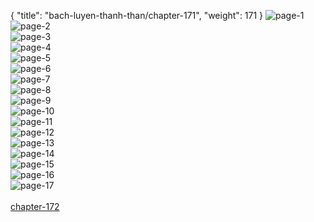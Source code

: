 { "title": "bach-luyen-thanh-than/chapter-171", "weight": 171 }
<img src="bach-luyen-thanh-than_0171_01-c3ad29d72c65ce51bb1432e55dbbf7fb.webp" alt="page-1" origin="http://storage.fshare.vn/Test-vechai/1510807894-Bach-Luyen-Thanh-Than-Chapter-165-Tieng-viet-hamtruyencom-ve-chai-02.jpg"><br/>
<img src="bach-luyen-thanh-than_0171_02-a678f9c41dac2492a8935369e165e651.webp" alt="page-2" origin="http://storage.fshare.vn/Test-vechai/1510807894-Bach-Luyen-Thanh-Than-Chapter-165-Tieng-viet-hamtruyencom-ve-chai-03.jpg"><br/>
<img src="bach-luyen-thanh-than_0171_03-b14297656d898cac1e021e5d6da8c11c.webp" alt="page-3" origin="http://storage.fshare.vn/Test-vechai/1510807894-Bach-Luyen-Thanh-Than-Chapter-165-Tieng-viet-hamtruyencom-ve-chai-04.jpg"><br/>
<img src="bach-luyen-thanh-than_0171_04-288a13c4d36add72d3b4eb018775d337.webp" alt="page-4" origin="http://storage.fshare.vn/Test-vechai/1510807894-Bach-Luyen-Thanh-Than-Chapter-165-Tieng-viet-hamtruyencom-ve-chai-05.jpg"><br/>
<img src="bach-luyen-thanh-than_0171_05-8998e2876bb2fd786feb2442357d2d50.webp" alt="page-5" origin="http://storage.fshare.vn/Test-vechai/1510807894-Bach-Luyen-Thanh-Than-Chapter-165-Tieng-viet-hamtruyencom-ve-chai-06.jpg"><br/>
<img src="bach-luyen-thanh-than_0171_06-1f96f3164ef1dd0aad22dfa975426ed8.webp" alt="page-6" origin="http://storage.fshare.vn/Test-vechai/1510807894-Bach-Luyen-Thanh-Than-Chapter-165-Tieng-viet-hamtruyencom-ve-chai-07.jpg"><br/>
<img src="bach-luyen-thanh-than_0171_07-e00bee6c16fe741dc08cebf1f4013bee.webp" alt="page-7" origin="http://storage.fshare.vn/Test-vechai/1510807894-Bach-Luyen-Thanh-Than-Chapter-165-Tieng-viet-hamtruyencom-ve-chai-08.jpg"><br/>
<img src="bach-luyen-thanh-than_0171_08-44e1baaac492e89b0dea3336b70bf133.webp" alt="page-8" origin="http://storage.fshare.vn/Test-vechai/1510807894-Bach-Luyen-Thanh-Than-Chapter-165-Tieng-viet-hamtruyencom-ve-chai-09.jpg"><br/>
<img src="bach-luyen-thanh-than_0171_09-891af8bed1f26826ef4cbb3c660930ad.webp" alt="page-9" origin="http://storage.fshare.vn/Test-vechai/1510807894-Bach-Luyen-Thanh-Than-Chapter-165-Tieng-viet-hamtruyencom-ve-chai-10.jpg"><br/>
<img src="bach-luyen-thanh-than_0171_10-9edaf7bb371f927b13a19102bc2965bf.webp" alt="page-10" origin="http://storage.fshare.vn/Test-vechai/1510807894-Bach-Luyen-Thanh-Than-Chapter-165-Tieng-viet-hamtruyencom-ve-chai-11.jpg"><br/>
<img src="bach-luyen-thanh-than_0171_11-fb23585ff687680d939c1831a0dde381.webp" alt="page-11" origin="http://storage.fshare.vn/Test-vechai/1510807894-Bach-Luyen-Thanh-Than-Chapter-165-Tieng-viet-hamtruyencom-ve-chai-12.jpg"><br/>
<img src="bach-luyen-thanh-than_0171_12-7a15e6b32810b29224cbcb96e97b1699.webp" alt="page-12" origin="http://storage.fshare.vn/Test-vechai/1510807894-Bach-Luyen-Thanh-Than-Chapter-165-Tieng-viet-hamtruyencom-ve-chai-13.jpg"><br/>
<img src="bach-luyen-thanh-than_0171_13-b8dcbbb46a53ebc262c4f37c176ebb40.webp" alt="page-13" origin="http://storage.fshare.vn/Test-vechai/1510807894-Bach-Luyen-Thanh-Than-Chapter-165-Tieng-viet-hamtruyencom-ve-chai-14.jpg"><br/>
<img src="bach-luyen-thanh-than_0171_14-da37c08aee3af800443997f884aca66f.webp" alt="page-14" origin="http://storage.fshare.vn/Test-vechai/1510807894-Bach-Luyen-Thanh-Than-Chapter-165-Tieng-viet-hamtruyencom-ve-chai-15.jpg"><br/>
<img src="bach-luyen-thanh-than_0171_15-369eb618099b01439e7fe84328c43c11.webp" alt="page-15" origin="http://storage.fshare.vn/Test-vechai/1510807894-Bach-Luyen-Thanh-Than-Chapter-165-Tieng-viet-hamtruyencom-ve-chai-16.jpg"><br/>
<img src="bach-luyen-thanh-than_0171_16-8e59368dd90a5aaa498b5631c9a4c47c.webp" alt="page-16" origin="http://storage.fshare.vn/Test-vechai/1510807894-Bach-Luyen-Thanh-Than-Chapter-165-Tieng-viet-hamtruyencom-ve-chai-17.jpg"><br/>
<img src="bach-luyen-thanh-than_0171_17-5cee31e95b840c78caf12347120dbf56.webp" alt="page-17" origin="http://storage.fshare.vn/Test-vechai/1510807894-Bach-Luyen-Thanh-Than-Chapter-165-Tieng-viet-hamtruyencom-ve-chai-18.jpg"><br/>
<br/><a class="nextchap" href="/bach-luyen-thanh-than/chapter-172">chapter-172</a>

